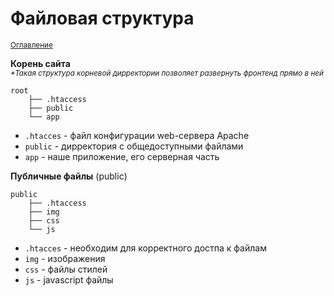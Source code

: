 # Файловая структура
<small>[Оглавление](../../README.md#Оглавление)</small>

**Корень сайта**  
_<small>*Такая структура корневой дирректории позволяет развернуть фронтенд прямо в ней</small>_

```
root
    ├── .htaccess
    ├── public
    └── app
```
* `.htacces` - файл конфигурации web-сервера Apache
* `public` - дирректория с общедоступными файлами
* `app` - наше приложение, его серверная часть

**Публичные файлы** (public)

```
public
    ├── .htaccess
    ├── img
    ├── css
    └── js
```
* `.htacces` - необходим для корректного достпа к файлам
* `img` - изображения
* `css` - файлы стилей
* `js` - javascript файлы